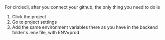 For circlecli, after you connect your github, the only thing you need to do is
1. Click the project
1. Go to project settings
1. Add the same environment variables there as you have in the backend folder's .env file, with ENV=prod